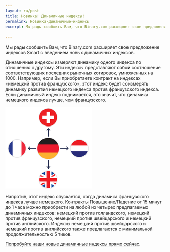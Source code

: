 ```yaml
---
layout: ru/post
title: Новинка! Динамичные индексы!
permalink: Новинка-Динамичные-индексы
excerpt: Мы рады сообщить Вам, что Binary.com расширяет свое предложение индексов Smart с введением новых  динамичных индексов.

---
```


Мы рады сообщить Вам, что Binary.com расширяет свое предложение индексов Smart с введением новых  динамичных индексов. 

Динамичные индексы измеряют динамику одного индекса по отношению к другому. Эти индексы представляют собой соотношение соответствующих последних рыночных котировок, умноженных на 1000. Например, если Вы приобретаете контракт на индексах «немецкий против французского», этот индекс будет соизмерять динамику развития немецкого индекса против французского индекса. Если динамичный индекс поднимается, это значит, что динамика немецкого индекса лучше, чем французского.

![](/post_images/Out-Performance.png)

Напротив, этот индекс опускается, когда динамика французского индекса лучше немецкого. Контракты Повышение/Падение от 15 минут до 1 часа можно приобрести на любой из четырех предлагаемых динамичных индексов:  немецкий против голландского, немецкий против французского, немецкий против швейцарского и немецкий против английского. Индексы немецкий против швейцарского и немецкий против английского также предлагаются с минимальной продолжительностью 5 тиков.

[Попробуйте наши новые динамичные индексы прямо сейчас](https://www.binary.com/c/trade.cgi?market=smarties&time=15m&form_name=risefall&expiry_&amount_&H=S0P&currency=USD&underlying_symbol=OPIDAXAEX&amount=100&date_&&l=RU&utm_medium=social&utm_source=blog&utm_content=whatsnew).

